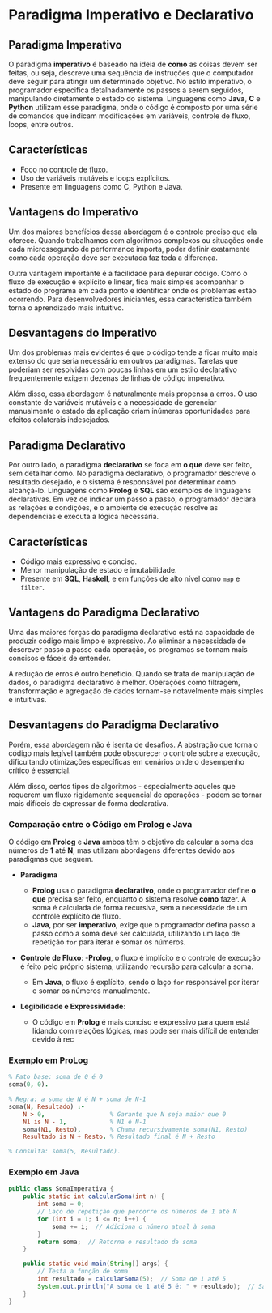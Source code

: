 # Paradigma Imperativo e Declarativo

## Paradigma Imperativo

O paradigma **imperativo** é baseado na ideia de **como** as coisas devem ser feitas, ou seja, descreve uma sequência de instruções que o computador deve seguir para atingir um determinado objetivo. No estilo imperativo, o programador especifica detalhadamente os passos a serem seguidos, manipulando diretamente o estado do sistema. Linguagens como **Java**, **C** e **Python** utilizam esse paradigma, onde o código é composto por uma série de comandos que indicam modificações em variáveis, controle de fluxo, loops, entre outros.

## Características

- Foco no controle de fluxo.
- Uso de variáveis mutáveis e loops explícitos.
- Presente em linguagens como C, Python e Java.

## Vantagens do Imperativo

Um dos maiores benefícios dessa abordagem é o controle preciso que ela oferece. Quando trabalhamos com algoritmos complexos ou situações onde cada microssegundo de performance importa, poder definir exatamente como cada operação deve ser executada faz toda a diferença. 

Outra vantagem importante é a facilidade para depurar código. Como o fluxo de execução é explícito e linear, fica mais simples acompanhar o estado do programa em cada ponto e identificar onde os problemas estão ocorrendo. Para desenvolvedores iniciantes, essa característica também torna o aprendizado mais intuitivo.

## Desvantagens do Imperativo

Um dos problemas mais evidentes é que o código tende a ficar muito mais extenso do que seria necessário em outros paradigmas. Tarefas que poderiam ser resolvidas com poucas linhas em um estilo declarativo frequentemente exigem dezenas de linhas de código imperativo.

Além disso, essa abordagem é naturalmente mais propensa a erros. O uso constante de variáveis mutáveis e a necessidade de gerenciar manualmente o estado da aplicação criam inúmeras oportunidades para efeitos colaterais indesejados.


## Paradigma Declarativo

Por outro lado, o paradigma **declarativo** se foca em **o que** deve ser feito, sem detalhar como. No paradigma declarativo, o programador descreve o resultado desejado, e o sistema é responsável por determinar como alcançá-lo. Linguagens como **Prolog** e **SQL** são exemplos de linguagens declarativas. Em vez de indicar um passo a passo, o programador declara as relações e condições, e o ambiente de execução resolve as dependências e executa a lógica necessária.

## Características

- Código mais expressivo e conciso.
- Menor manipulação de estado e imutabilidade.
- Presente em **SQL**, **Haskell**, e em funções de alto nível como `map` e `filter`.  

## Vantagens do Paradigma Declarativo

Uma das maiores forças do paradigma declarativo está na capacidade de produzir código mais limpo e expressivo. Ao eliminar a necessidade de descrever passo a passo cada operação, os programas se tornam mais concisos e fáceis de entender.

A redução de erros é outro benefício. Quando se trata de manipulação de dados, o paradigma declarativo é melhor. Operações como filtragem, transformação e agregação de dados tornam-se notavelmente mais simples e intuitivas.

## Desvantagens do Paradigma Declarativo

Porém, essa abordagem não é isenta de desafios. A abstração que torna o código mais legível também pode obscurecer o controle sobre a execução, dificultando otimizações específicas em cenários onde o desempenho crítico é essencial.

Além disso, certos tipos de algoritmos - especialmente aqueles que requerem um fluxo rigidamente sequencial de operações - podem se tornar mais difíceis de expressar de forma declarativa.



### Comparação entre o Código em **Prolog** e **Java**

O código em **Prolog** e **Java** ambos têm o objetivo de calcular a soma dos números de **1** até **N**, mas utilizam abordagens diferentes devido aos paradigmas que seguem.

- **Paradigma**
  - **Prolog** usa o paradigma **declarativo**, onde o programador define **o que** precisa ser feito, enquanto o sistema resolve **como** fazer. A soma é calculada de forma recursiva, sem a necessidade de um controle explícito de fluxo.
  - **Java**, por ser **imperativo**, exige que o programador defina passo a passo como a soma deve ser calculada, utilizando um laço de repetição `for` para iterar e somar os números.

- **Controle de Fluxo**:
  -**Prolog**, o fluxo é implícito e o controle de execução é feito pelo próprio sistema, utilizando recursão para calcular a soma.
  - Em **Java**, o fluxo é explícito, sendo o laço `for` responsável por iterar e somar os números manualmente.

- **Legibilidade e Expressividade**:
  - O código em **Prolog** é mais conciso e expressivo para quem está lidando com relações lógicas, mas pode ser mais difícil de entender devido à rec


### Exemplo em ProLog

```ProLog
% Fato base: soma de 0 é 0
soma(0, 0).

% Regra: a soma de N é N + soma de N-1
soma(N, Resultado) :-
    N > 0,                  % Garante que N seja maior que 0
    N1 is N - 1,            % N1 é N-1
    soma(N1, Resto),        % Chama recursivamente soma(N1, Resto)
    Resultado is N + Resto. % Resultado final é N + Resto

% Consulta: soma(5, Resultado).
```

### Exemplo em Java 

```java
public class SomaImperativa {
    public static int calcularSoma(int n) {
        int soma = 0;
        // Laço de repetição que percorre os números de 1 até N
        for (int i = 1; i <= n; i++) {
            soma += i;  // Adiciona o número atual à soma
        }
        return soma;  // Retorna o resultado da soma
    }

    public static void main(String[] args) {
        // Testa a função de soma
        int resultado = calcularSoma(5);  // Soma de 1 até 5
        System.out.println("A soma de 1 até 5 é: " + resultado);  // Saída: 15
    }
}



